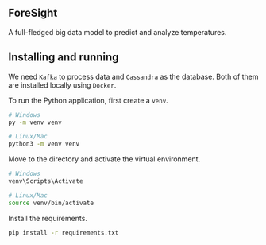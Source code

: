 ## ForeSight

A full-fledged big data model to predict and analyze temperatures.

## Installing and running 

We need `Kafka` to process data and `Cassandra` as the database. Both of them are installed locally using `Docker`. 

To run the Python application, first create a `venv`.

```bash
# Windows
py -m venv venv

# Linux/Mac
python3 -m venv venv
```

Move to the directory and activate the virtual environment.

```bash
# Windows
venv\Scripts\Activate

# Linux/Mac
source venv/bin/activate
```

Install the requirements.

```bash
pip install -r requirements.txt
```

